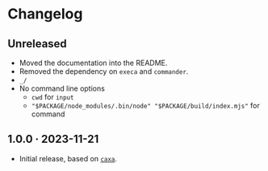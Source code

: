 # Changelog

## Unreleased

- Moved the documentation into the README.
- Removed the dependency on `execa` and `commander`.
- `_/`
- No command line options
  - `cwd` for `input`
  - `"$PACKAGE/node_modules/.bin/node" "$PACKAGE/build/index.mjs"` for command

## 1.0.0 · 2023-11-21

- Initial release, based on [`caxa`](https://www.npmjs.com/package/caxa).
